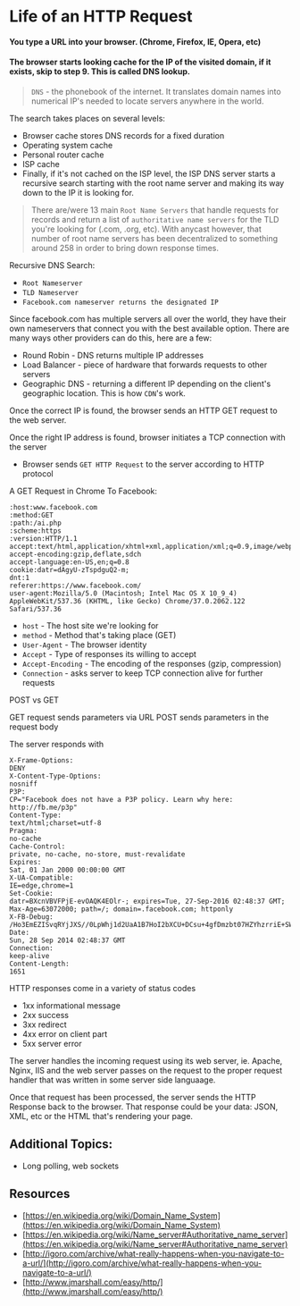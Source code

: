 # Life of an HTTP Request

#### You type a URL into your browser. (Chrome, Firefox, IE, Opera, etc)
#### The browser starts looking cache for the IP of the visited domain, if it exists, skip to step 9. This is called DNS lookup.

> `DNS` - the phonebook of the internet. It translates domain names into numerical IP's needed to locate
> servers anywhere in the world.

The search takes places on several levels:
- Browser cache stores DNS records for a fixed duration
- Operating system cache
- Personal router cache
- ISP cache
- Finally, if it's not cached on the ISP level, the ISP DNS server starts a recursive search starting with the root name server and making its way down to the IP it is looking for.

> There are/were 13 main `Root Name Servers` that handle requests for records and return a list of
> `authoritative name servers` for the TLD you're looking for (.com, .org, etc). With anycast however, that
> number of root name servers has been decentralized to something around 258 in order to bring down response times.

Recursive DNS Search:
- `Root Nameserver`
- `TLD Nameserver`
- `Facebook.com nameserver returns the designated IP`

Since facebook.com has multiple servers all over the world, they have their own nameservers that connect you with the best available option. There are many ways other providers can do this, here are a few:

- Round Robin - DNS returns multiple IP addresses
- Load Balancer - piece of hardware that forwards requests to other servers
- Geographic DNS - returning a different IP depending on the client's geographic location. This is how `CDN`'s work.

Once the correct IP is found, the browser sends an HTTP GET request to the web server.

Once the right IP address is found, browser initiates a TCP connection with the server
- Browser sends `GET HTTP Request` to the server according to HTTP protocol

A GET Request in Chrome To Facebook:

```
:host:www.facebook.com
:method:GET
:path:/ai.php
:scheme:https
:version:HTTP/1.1
accept:text/html,application/xhtml+xml,application/xml;q=0.9,image/webp,*/*;q=0.8
accept-encoding:gzip,deflate,sdch
accept-language:en-US,en;q=0.8
cookie:datr=dAgyU-zTspdguQ2-m;
dnt:1
referer:https://www.facebook.com/
user-agent:Mozilla/5.0 (Macintosh; Intel Mac OS X 10_9_4) AppleWebKit/537.36 (KHTML, like Gecko) Chrome/37.0.2062.122 Safari/537.36
```

- `host` - The host site we're looking for
- `method` - Method that's taking place (GET)
- `User-Agent` - The browser identity
- `Accept` - Type of responses its willing to accept
- `Accept-Encoding` - The encoding of the responses (gzip, compression)
- `Connection` - asks server to keep TCP connection alive for further requests

POST vs GET

GET request sends parameters via URL
POST sends parameters in the request body

The server responds with

```
X-Frame-Options:
DENY
X-Content-Type-Options:
nosniff
P3P:
CP="Facebook does not have a P3P policy. Learn why here: http://fb.me/p3p"
Content-Type:
text/html;charset=utf-8
Pragma:
no-cache
Cache-Control:
private, no-cache, no-store, must-revalidate
Expires:
Sat, 01 Jan 2000 00:00:00 GMT
X-UA-Compatible:
IE=edge,chrome=1
Set-Cookie:
datr=BXcnVBVFPjE-evOAQK4EOlr-; expires=Tue, 27-Sep-2016 02:48:37 GMT; Max-Age=63072000; path=/; domain=.facebook.com; httponly
X-FB-Debug:
/Ho3EmEZISvqRYjJXS//0LpWhj1d2UaA1B7HoI2bXCU+DCsu+4gfDmzbt07HZYhzrriE+SW5RFSCuyVm6V11EQ==
Date:
Sun, 28 Sep 2014 02:48:37 GMT
Connection:
keep-alive
Content-Length:
1651
```

HTTP responses come in a variety of status codes
- 1xx informational message
- 2xx success
- 3xx redirect
- 4xx error on client part
- 5xx server error

The server handles the incoming request using its web server, ie. Apache, Nginx, IIS and the web server passes on the request to the proper request handler that was written in some server side languaage.

Once that request has been processed, the server sends the HTTP Response back to the browser. That response could be your data: JSON, XML, etc or the HTML that's rendering your page.

## Additional Topics:
- Long polling, web sockets

## Resources
- [https://en.wikipedia.org/wiki/Domain_Name_System](https://en.wikipedia.org/wiki/Domain_Name_System)
- [https://en.wikipedia.org/wiki/Name_server#Authoritative_name_server](https://en.wikipedia.org/wiki/Name_server#Authoritative_name_server)
- [http://igoro.com/archive/what-really-happens-when-you-navigate-to-a-url/](http://igoro.com/archive/what-really-happens-when-you-navigate-to-a-url/)
- [http://www.jmarshall.com/easy/http/](http://www.jmarshall.com/easy/http/)
